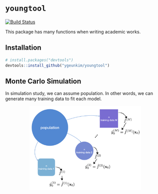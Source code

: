 
# `youngtool`

[![Build
Status](https://travis-ci.org/ygeunkim/youngtool.svg?branch=master)](https://travis-ci.org/ygeunkim/youngtool)

This package has many functions when writing academic works.

## Installation

``` r
# install.packages("devtools")
devtools::install_github("ygeunkim/youngtool")
```

## Monte Carlo Simulation

In simulation study, we can assume population. In other words, we can
generate many training data to fit each model.

<img src="epex.png" width="70%" style="display: block; margin: auto;" />
